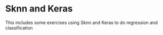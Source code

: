 # Sknn and Keras
This includes some exercises using Sknn and Keras to do regression and classification
